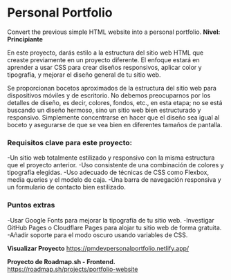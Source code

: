 # Personal Portfolio
Convert the previous simple HTML website into a personal portfolio.
**Nivel: Principiante**

En este proyecto, darás estilo a la estructura del sitio web HTML que creaste previamente en un proyecto diferente. El enfoque estará en aprender a usar CSS para crear diseños responsivos, aplicar color y tipografía, y mejorar el diseño general de tu sitio web.

Se proporcionan bocetos aproximados de la estructura del sitio web para dispositivos móviles y de escritorio. No debemos preocuparnos por los detalles de diseño, es decir, colores, fondos, etc., en esta etapa; no se está buscando un diseño hermoso, sino un sitio web bien estructurado y responsivo. Simplemente concentrarse en hacer que el diseño sea igual al boceto y asegurarse de que se vea bien en diferentes tamaños de pantalla.

### Requisitos clave para este proyecto:
-Un sitio web totalmente estilizado y responsivo con la misma estructura que el proyecto anterior.
-Uso consistente de una combinación de colores y tipografía elegidas.
-Uso adecuado de técnicas de CSS como Flexbox, media queries y el modelo de caja.
-Una barra de navegación responsiva y un formulario de contacto bien estilizado.

### Puntos extras
-Usar Google Fonts para mejorar la tipografía de tu sitio web.
-Investigar GitHub Pages o Cloudflare Pages para alojar tu sitio web de forma gratuita.
-Añadir soporte para el modo oscuro usando variables de CSS.


**Visualizar Proyecto**
https://pmdevpersonalportfolio.netlify.app/ 

**Proyecto de Roadmap.sh - Frontend.**
https://roadmap.sh/projects/portfolio-website

